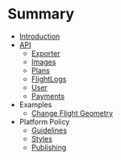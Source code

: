 # Summary

* [Introduction](README.md)
* [API](api-overview.md)
   * [Exporter](exporter.md)
   * [Images](images.md)
   * [Plans](plans.md)
   * [FlightLogs](flightlogs.md)
   * [User](user.md)
   * [Payments](payments.md)
* Examples
   * [Change Flight Geometry](change_flight_geometry.md)
* Platform Policy
   * [Guidelines](guidelines.md)
   * [Styles](styles.md)
   * [Publishing](publishing.md)

